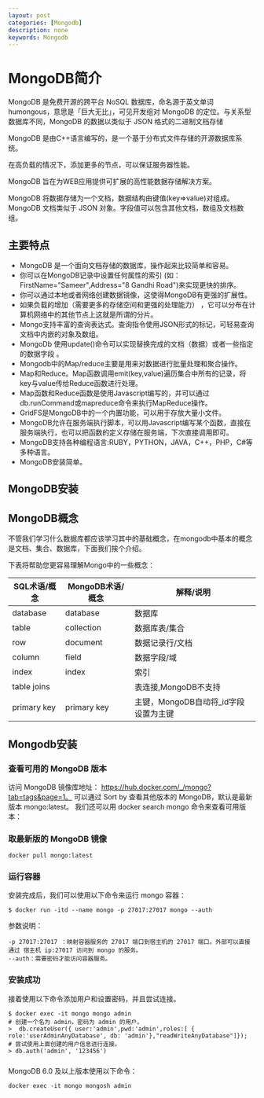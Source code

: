 ```yaml
---
layout: post
categories: [Mongodb]
description: none
keywords: Mongodb
---
```

# MongoDB简介
MongoDB 是免费开源的跨平台 NoSQL 数据库，命名源于英文单词 humongous，意思是「巨大无比」，可见开发组对 MongoDB 的定位。与关系型数据库不同，MongoDB 的数据以类似于 JSON 格式的二进制文档存储

MongoDB 是由C++语言编写的，是一个基于分布式文件存储的开源数据库系统。

在高负载的情况下，添加更多的节点，可以保证服务器性能。

MongoDB 旨在为WEB应用提供可扩展的高性能数据存储解决方案。

MongoDB 将数据存储为一个文档，数据结构由键值(key=>value)对组成。MongoDB 文档类似于 JSON 对象。字段值可以包含其他文档，数组及文档数组。

## 主要特点
- MongoDB 是一个面向文档存储的数据库，操作起来比较简单和容易。
- 你可以在MongoDB记录中设置任何属性的索引 (如：FirstName="Sameer",Address="8 Gandhi Road")来实现更快的排序。
- 你可以通过本地或者网络创建数据镜像，这使得MongoDB有更强的扩展性。
- 如果负载的增加（需要更多的存储空间和更强的处理能力） ，它可以分布在计算机网络中的其他节点上这就是所谓的分片。
- Mongo支持丰富的查询表达式。查询指令使用JSON形式的标记，可轻易查询文档中内嵌的对象及数组。
- MongoDb 使用update()命令可以实现替换完成的文档（数据）或者一些指定的数据字段 。
- Mongodb中的Map/reduce主要是用来对数据进行批量处理和聚合操作。
- Map和Reduce。Map函数调用emit(key,value)遍历集合中所有的记录，将key与value传给Reduce函数进行处理。
- Map函数和Reduce函数是使用Javascript编写的，并可以通过db.runCommand或mapreduce命令来执行MapReduce操作。
- GridFS是MongoDB中的一个内置功能，可以用于存放大量小文件。
- MongoDB允许在服务端执行脚本，可以用Javascript编写某个函数，直接在服务端执行，也可以把函数的定义存储在服务端，下次直接调用即可。
- MongoDB支持各种编程语言:RUBY，PYTHON，JAVA，C++，PHP，C#等多种语言。
- MongoDB安装简单。

## MongoDB安装

## MongoDB概念
不管我们学习什么数据库都应该学习其中的基础概念，在mongodb中基本的概念是文档、集合、数据库，下面我们挨个介绍。

下表将帮助您更容易理解Mongo中的一些概念：

| SQL术语/概念     | MongoDB术语/概念       | 解释/说明                   |
|--------------|--------------------|-------------------------|
| database     | database           | 数据库                     |
| table        | collection         | 数据库表/集合                 |
| row          | document           | 数据记录行/文档                |
| column       | field              | 		数据字段/域                |
| index        | index              | 索引                      |
| table joins  |                    | 表连接,MongoDB不支持          |
| primary key  | primary key	       | 主键，MongoDB自动将_id字段设置为主键 |


## Mongodb安装
### 查看可用的 MongoDB 版本
访问 MongoDB 镜像库地址： https://hub.docker.com/_/mongo?tab=tags&page=1。
可以通过 Sort by 查看其他版本的 MongoDB，默认是最新版本 mongo:latest。
我们还可以用 docker search mongo 命令来查看可用版本：
### 取最新版的 MongoDB 镜像
```text
docker pull mongo:latest
```
### 运行容器
安装完成后，我们可以使用以下命令来运行 mongo 容器：
```text
$ docker run -itd --name mongo -p 27017:27017 mongo --auth
```
参数说明：
```text
-p 27017:27017 ：映射容器服务的 27017 端口到宿主机的 27017 端口。外部可以直接通过 宿主机 ip:27017 访问到 mongo 的服务。
--auth：需要密码才能访问容器服务。	
```
### 安装成功
接着使用以下命令添加用户和设置密码，并且尝试连接。
```text
$ docker exec -it mongo mongo admin
# 创建一个名为 admin，密码为 admin 的用户。
>  db.createUser({ user:'admin',pwd:'admin',roles:[ { role:'userAdminAnyDatabase', db: 'admin'},"readWriteAnyDatabase"]});
# 尝试使用上面创建的用户信息进行连接。
> db.auth('admin', '123456')
```
### 
MongoDB 6.0 及以上版本使用以下命令：
```text
docker exec -it mongo mongosh admin
```
 	 	
	


